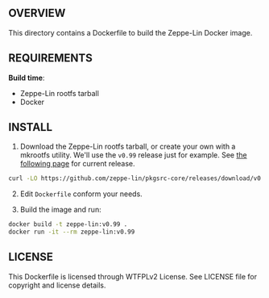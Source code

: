 OVERVIEW
--------
This directory contains a Dockerfile to build the Zeppe-Lin Docker
image.


REQUIREMENTS
------------
**Build time**:
- Zeppe-Lin rootfs tarball
- Docker


INSTALL
-------
1. Download the Zeppe-Lin rootfs tarball, or create your own with a
   mkrootfs utility.  We'll use the `v0.99` release just for example.
   See [the following page][1] for current release.

```sh
curl -LO https://github.com/zeppe-lin/pkgsrc-core/releases/download/v0.99/rootfs-v0.99-x86_64.tar.xz
```

2. Edit `Dockerfile` conform your needs.

3. Build the image and run:

```sh
docker build -t zeppe-lin:v0.99 .
docker run -it --rm zeppe-lin:v0.99
```

[1]: https://github.com/zeppe-lin/pkgsrc-core/releases/latest

LICENSE
-------
This Dockerfile is licensed through WTFPLv2 License.
See LICENSE file for copyright and license details.
